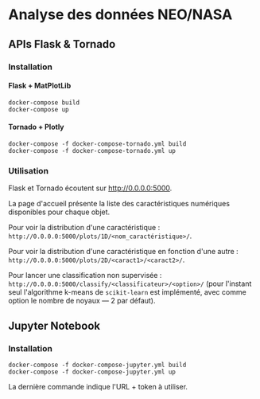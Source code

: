 # Analyse des données NEO/NASA

## APIs Flask & Tornado

### Installation

#### Flask + MatPlotLib

```
docker-compose build
docker-compose up
```

#### Tornado + Plotly

```
docker-compose -f docker-compose-tornado.yml build
docker-compose -f docker-compose-tornado.yml up
```

### Utilisation

Flask et Tornado écoutent sur http://0.0.0.0:5000.

La page d'accueil présente la liste des caractéristiques numériques disponibles pour chaque objet.

Pour voir la distribution d'une caractéristique : `http://0.0.0.0:5000/plots/1D/<nom_caractéristique>/`.

Pour voir la distribution d'une caractéristique en fonction d'une autre : `http://0.0.0.0:5000/plots/2D/<caract1>/<caract2>/`.

Pour lancer une classification non supervisée : `http://0.0.0.0:5000/classify/<classificateur>/<option>/` (pour l'instant seul l'algorithme k-means de `scikit-learn` est implémenté, avec comme option le nombre de noyaux — 2 par défaut).

## Jupyter Notebook

### Installation

```
docker-compose -f docker-compose-jupyter.yml build
docker-compose -f docker-compose-jupyter.yml up
```

La dernière commande indique l'URL + token à utiliser.
